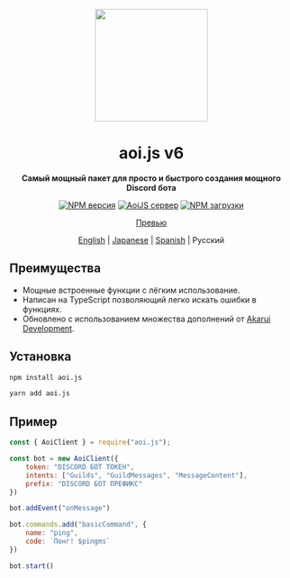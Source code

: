 <p align="center">
  <a href="https://aoi.js.org">
    <img width="200" src="https://cdn.discordapp.com/attachments/804813961190572093/924765606056701952/aoits.png">
  </a>
</p>

<h1 align="center">aoi.js v6</h1>

<div align="center">

**Самый мощный пакет для просто и быстрого создания мощного Discord бота**

[![NPM версия][npm-image]][npm-url]
[![AoiJS сервер][aoijs-server]][aoijs-server-url]
[![NPM загрузки][download-image]][download-url]


[npm-image]: http://img.shields.io/npm/v/aoi.js.svg?style=flat-square
[npm-url]: http://npmjs.org/package/aoi.js
[download-image]: https://img.shields.io/npm/dt/aoi.js.svg?style=flat-square
[download-url]: https://npmjs.org/package/aoi.js
[aoijs-server]: https://img.shields.io/discord/773352845738115102?color=5865F2&logo=discord&logoColor=white
[aoijs-server-url]: https://aoi.js.org/invite

[Превью](https://aoi.js.org/docs/example.md)

[English](./README.md) | [Japanese](./README-jp.md) | [Spanish](./README-spanish.md) | Русский

</div>

## Преимущества

- Мощные встроенные функции с лёгким использование.
- Написан на TypeScript позволяющий легко искать ошибки в функциях.
- Обновлено с использованием множества дополнений от [Akarui Development](https://github.com/AkaruiDevelopment/). 

## Установка

```bash
npm install aoi.js
```

```bash
yarn add aoi.js
```

## Пример 

```javascript
const { AoiClient } = require("aoi.js");

const bot = new AoiClient({
    token: "DISCORD БОТ ТОКЕН",
    intents: ["Guilds", "GuildMessages", "MessageContent"],
    prefix: "DISCORD БОТ ПРЕФИКС"
})

bot.addEvent("onMessage")

bot.commands.add("basicCommand", {
    name: "ping",
    code: `Понг! $pingms`
})

bot.start()
```
